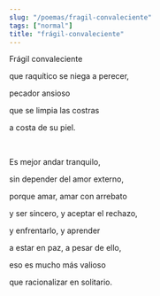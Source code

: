 ```yaml
---
slug: "/poemas/fragil-convaleciente"
tags: ["normal"]
title: "frágil-convaleciente"
---
```

Frágil convaleciente

que raquítico se niega a perecer,

pecador ansioso

que se limpia las costras

a costa de su piel.

&nbsp;

Es mejor andar tranquilo,

sin depender del amor externo,

porque amar, amar con arrebato

y ser sincero, y aceptar el rechazo,

y enfrentarlo, y aprender

a estar en paz, a pesar de ello,

eso es mucho más valioso

que racionalizar en solitario.